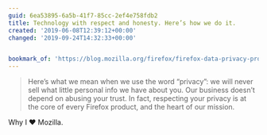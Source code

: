 ```yaml
---
guid: 6ea53895-6a5b-41f7-85cc-2ef4e758fdb2
title: Technology with respect and honesty. Here’s how we do it.
created: '2019-06-08T12:39:12+00:00'
changed: '2019-09-24T14:32:33+00:00'


bookmark_of: 'https://blog.mozilla.org/firefox/firefox-data-privacy-promise/'
---
```


> Here’s what we mean when we use the word “privacy”: we will never sell what little personal info we have about you. Our business doesn’t depend on abusing your trust. In fact, respecting your privacy is at the core of every Firefox product, and the heart of our mission.

Why I ♥️ Mozilla. 
